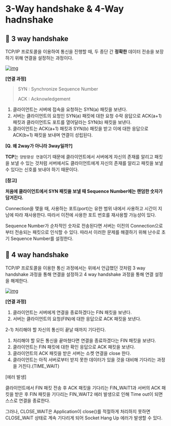 # 3-Way handshake & 4-Way hadnshake

## 📌 3 way handshake

TCP/IP 프로토콜을 이용하여 통신을 진행할 때, 두 종단 간 **정확한** 데이터 전송을 보장하기 위해 연결을 설정하는 과정이다.

[![img](https://user-images.githubusercontent.com/33534771/75338886-d77ea880-58d2-11ea-84c3-f8b60663f9c6.png)](https://user-images.githubusercontent.com/33534771/75338886-d77ea880-58d2-11ea-84c3-f8b60663f9c6.png)

**[연결 과정]**

> SYN : Synchronize Sequence Number
>
> ACK : Acknowledgement

1. 클라이언트는 서버에 접속을 요청하는 SYN(a) 패킷을 보낸다.
2. 서버는 클라이언트의 요청인 SYN(a) 패킷에 대한 요청 수락 응답으로 ACK(a+1) 패킷과 클라이언트도 포트를 열어달라는 SYN(b) 패킷을 보낸다.
3. 클라이언트는 ACK(a+1) 패킷과 SYN(b) 패킷을 받고 이에 대한 응답으로 ACK(b+1) 패킷을 보내며 연결이 성립된다.

**[Q. 왜 2way가 아니라 3way일까?]**

**TCP**는 `양방향성 연결`이기 때문에 클라이언트에서 서버에게 자신의 존재를 알리고 패킷을 보낼 수 있는 것처럼 서버에서도 클라이언트에게 자신의 존재를 알리고 패킷을 보낼 수 있다는 신호를 보내야 하기 때문이다.

**[참고]**

**처음에 클라이언트에서 SYN 패킷을 보낼 때 Sequence Number에는 랜덤한 숫자가 담겨진다.**

Connection을 맺을 때, 사용하는 포트(port)는 유한 범위 내에서 사용하고 시간이 지남에 따라 재사용한다. 따라서 이전에 사용한 포트 번호를 재사용할 가능성이 있다.

Sequence Number가 순차적인 숫자로 전송된다면 서버는 이전의 Connection으로부터 전송되는 패킷으로 인식할 수 있다. 따라서 이러한 문제를 해결하기 위해 난수로 초기 Sequence Number를 설정한다.

## 📌 4 way handshake

TCP/IP 프로토콜을 이용한 통신 과정에서는 위에서 언급했던 것처럼 3 way handshake 과정을 통해 연결을 설정하고 4 way handshake 과정을 통해 연결 설정을 해제한다.

[![img](https://user-images.githubusercontent.com/33534771/75338959-ef562c80-58d2-11ea-99eb-1c09ec97e83a.png)](https://user-images.githubusercontent.com/33534771/75338959-ef562c80-58d2-11ea-99eb-1c09ec97e83a.png)

**[연결 과정]**

1. 클라이언트는 서버에게 연결을 종료하겠다는 FIN 패킷을 보낸다.
2. 서버는 클라이언트의 요청(FIN)에 대한 응답으로 ACK 패킷을 보낸다.

 2-1) 처리해야 할 자신의 통신이 끝날 때까지 기다린다.

1. 처리해야 할 모든 통신을 끝마쳤다면 연결을 종료하겠다는 FIN 패킷을 보낸다.
2. 클라이언트는 FIN 패킷에 대한 확인 응답으로 ACK 패킷을 보낸다.
3. 클라이언트의 ACK 패킷을 받은 서버는 소켓 연결을 close 한다.
4. 클라이언트는 아직 서버로부터 받지 못한 데이터가 있을 것을 대비해 기다리는 과정을 거친다.(TIME_WAIT)

[에러 발생]

클라이언트에서 FIN 패킷 전송 후 ACK 패킷을 기다리는 FIN_WAIT1과 서버의 ACK 패킷을 받은 후 FIN 패킷을 기다리는 FIN_WAIT2 에러 발생으로 인해 Time out이 되면 스스로 연결을 종료한다.

그러나, CLOSE_WAIT은 Application이 close()를 적절하게 처리하지 못하면 CLOSE_WAIT 상태로 계속 기다리게 되어 Socket Hang Up 에러가 발생할 수 있다.